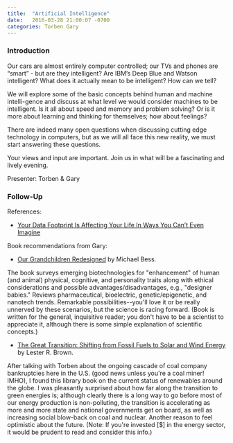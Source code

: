 ```yaml
---
title:  "Artificial Intelligence"
date:   2016-03-28 21:00:07 -0700
categories: Torben Gary
---
```


### Introduction

Our cars are almost entirely computer controlled; our TVs and phones are “smart” - but are they intelligent? Are IBM’s Deep Blue and Watson intelligent? What does it actually mean to be intelligent? How can we tell?

We will explore some of the basic concepts behind human and machine intelli-gence and discuss at what level we would consider machines to be intelligent. Is it all about speed and memory and problem solving? Or is it more about learning and thinking for themselves; how about feelings?

There are indeed many open questions when discussing cutting edge technology in computers, but as we will all face this new reality, we must start answering these questions.

Your views and input are important. Join us in what will be a fascinating and lively evening. 

Presenter: Torben & Gary

### Follow-Up

References:

* [Your Data Footprint Is Affecting Your Life In Ways You Can’t Even Imagine](http://www.fastcoexist.com/3057514/your-data-footprint-is-affecting-your-life-in-ways-you-cant-even-imagine)

Book recommendations from Gary:

* [Our Grandchildren Redesigned](https://www.amazon.com/Our-Grandchildren-Redesigned-Bioengineered-Society/dp/0807066621/ref=sr_1_1) by Michael Bess. 

The book surveys emerging biotechnologies for "enhancement" of human (and animal) physical, cognitive, and personality traits along with ethical considerations and possible advantages/disadvantages, e.g., "designer babies." Reviews pharmaceutical, bioelectric, genetic/epigenetic, and nanotech trends. Remarkable possibilities--you'll love it or be really unnerved by these scenarios, but the science is racing forward. (Book is written for the general, inquisitive reader; you don't have to be a scientist to appreciate it, although there is some simple explanation of scientific concepts.)
 
* [The Great Transition: Shifting from Fossil Fuels to Solar and Wind Energy](https://www.amazon.com/Great-Transition-Shifting-Fossil-Energy/dp/039335055X/ref=sr_1_1) by Lester R. Brown. 

After talking with Torben about the ongoing cascade of coal company bankruptcies here in the U.S. (good news unless you're a coal miner! IMHO), I found this library book on the current status of renewables around the globe. I was pleasantly surprised about how far along the transition to green energies is; although clearly there is a long way to go before most of our energy production is non-polluting, the transition is accelerating as more and more state and national governments get on board, as well as increasing social blow-back on coal and nuclear. Another reason to feel optimistic about the future. (Note: If you're invested [$] in the energy sector, it would be prudent to read and consider this info.)[]()